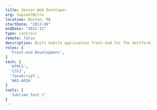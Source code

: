 ```yaml
---
title: Senior Web Developer
org: SapientNitro
location: Boston, MA
startDate: "2013-08"
endDate: "2013-12"
type: contract
remote: false
description: Built mobile application front-end for The Hartford.
roles: [
  'Front-end Development',
]
tech: [
  'HTML5',
  'CSS3',
  'JavaScript',
  'WAI-ARIA'
]
tools: [
  'Sublime Text 2'
]
---
```

